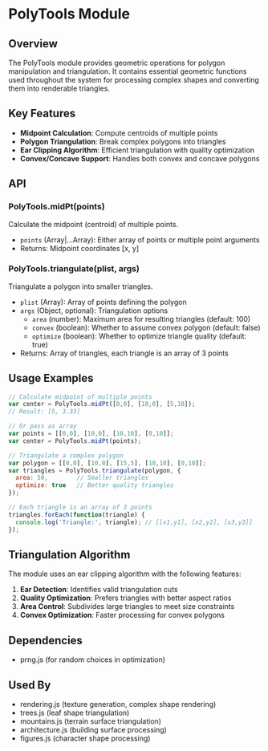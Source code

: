 # PolyTools Module

## Overview

The PolyTools module provides geometric operations for polygon manipulation and triangulation. It contains essential geometric functions used throughout the system for processing complex shapes and converting them into renderable triangles.

## Key Features

- **Midpoint Calculation**: Compute centroids of multiple points
- **Polygon Triangulation**: Break complex polygons into triangles
- **Ear Clipping Algorithm**: Efficient triangulation with quality optimization
- **Convex/Concave Support**: Handles both convex and concave polygons

## API

### PolyTools.midPt(points)
Calculate the midpoint (centroid) of multiple points.
- `points` (Array|...Array): Either array of points or multiple point arguments
- Returns: Midpoint coordinates [x, y]

### PolyTools.triangulate(plist, args)
Triangulate a polygon into smaller triangles.
- `plist` (Array): Array of points defining the polygon
- `args` (Object, optional): Triangulation options
  - `area` (number): Maximum area for resulting triangles (default: 100)
  - `convex` (boolean): Whether to assume convex polygon (default: false)
  - `optimize` (boolean): Whether to optimize triangle quality (default: true)
- Returns: Array of triangles, each triangle is an array of 3 points

## Usage Examples

```javascript
// Calculate midpoint of multiple points
var center = PolyTools.midPt([0,0], [10,0], [5,10]);
// Result: [5, 3.33]

// Or pass as array
var points = [[0,0], [10,0], [10,10], [0,10]];
var center = PolyTools.midPt(points);

// Triangulate a complex polygon
var polygon = [[0,0], [10,0], [15,5], [10,10], [0,10]];
var triangles = PolyTools.triangulate(polygon, {
  area: 50,        // Smaller triangles
  optimize: true   // Better quality triangles
});

// Each triangle is an array of 3 points
triangles.forEach(function(triangle) {
  console.log('Triangle:', triangle); // [[x1,y1], [x2,y2], [x3,y3]]
});
```

## Triangulation Algorithm

The module uses an ear clipping algorithm with the following features:

1. **Ear Detection**: Identifies valid triangulation cuts
2. **Quality Optimization**: Prefers triangles with better aspect ratios
3. **Area Control**: Subdivides large triangles to meet size constraints
4. **Convex Optimization**: Faster processing for convex polygons

## Dependencies

- prng.js (for random choices in optimization)

## Used By

- rendering.js (texture generation, complex shape rendering)
- trees.js (leaf shape triangulation)
- mountains.js (terrain surface triangulation)
- architecture.js (building surface processing)
- figures.js (character shape processing)